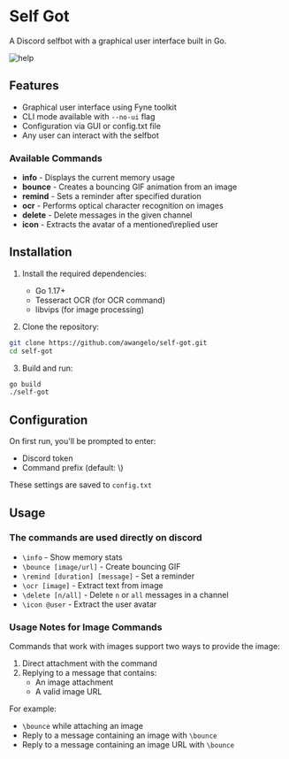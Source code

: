 # Self Got

A Discord selfbot with a graphical user interface built in Go.

![help](https://files.catbox.moe/unuqw0.png)
## Features

- Graphical user interface using Fyne toolkit
- CLI mode available with `--no-ui` flag
- Configuration via GUI or config.txt file
- Any user can interact with the selfbot


### Available Commands

- **info** - Displays the current memory usage
- **bounce** - Creates a bouncing GIF animation from an image
- **remind** - Sets a reminder after specified duration
- **ocr** - Performs optical character recognition on images
- **delete** - Delete messages in the given channel
- **icon** - Extracts the avatar of a mentioned\replied user

## Installation

1. Install the required dependencies:
   - Go 1.17+
   - Tesseract OCR (for OCR command)
   - libvips (for image processing)

2. Clone the repository:
```sh
git clone https://github.com/awangelo/self-got.git
cd self-got
```

3. Build and run:
```sh
go build
./self-got
```

## Configuration

On first run, you'll be prompted to enter:
- Discord token
- Command prefix (default: \\)

These settings are saved to `config.txt`

## Usage

### The commands are used directly on discord
   - `\info` - Show memory stats
   - `\bounce [image/url]` - Create bouncing GIF
   - `\remind [duration] [message]` - Set a reminder
   - `\ocr [image]` - Extract text from image
   - `\delete [n/all]` - Delete `n` or `all` messages in a channel
   - `\icon @user` - Extract the user avatar

### Usage Notes for Image Commands

Commands that work with images support two ways to provide the image:

1. Direct attachment with the command
2. Replying to a message that contains:
   - An image attachment
   - A valid image URL

For example:
- `\bounce` while attaching an image
- Reply to a message containing an image with `\bounce`
- Reply to a message containing an image URL with `\bounce`
